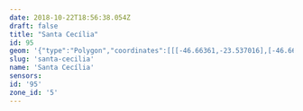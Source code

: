 ```yaml
---
date: 2018-10-22T18:56:38.054Z
draft: false
title: "Santa Cecília"
id: 95
geom: '{"type":"Polygon","coordinates":[[[-46.66361,-23.537016],[-46.661483,-23.538916],[-46.658397,-23.540724],[-46.655854,-23.541576],[-46.647909,-23.541797],[-46.647857,-23.541837],[-46.647862,-23.541524],[-46.64647,-23.540834],[-46.646562,-23.541437],[-46.645831,-23.541468],[-46.645725,-23.541401],[-46.645419,-23.5405],[-46.645419,-23.540281],[-46.645165,-23.540081],[-46.645084,-23.539804],[-46.646298,-23.539096],[-46.640416,-23.534893],[-46.640115,-23.534834],[-46.639178,-23.534915],[-46.639295,-23.534136],[-46.639485,-23.533704],[-46.640041,-23.533236],[-46.640596,-23.532602],[-46.642052,-23.53025],[-46.642592,-23.5296],[-46.643061,-23.529183],[-46.644085,-23.528523],[-46.644836,-23.5282],[-46.645438,-23.528015],[-46.646552,-23.527838],[-46.648029,-23.527887],[-46.648072,-23.527409],[-46.64785,-23.527303],[-46.649111,-23.525149],[-46.649567,-23.524541],[-46.652878,-23.518836],[-46.653258,-23.518438],[-46.653986,-23.517873],[-46.654352,-23.517858],[-46.655393,-23.518293],[-46.656016,-23.518686],[-46.658826,-23.52152],[-46.65954,-23.522397],[-46.659519,-23.522465],[-46.659745,-23.522867],[-46.660089,-23.523873],[-46.660684,-23.526278],[-46.660957,-23.526461],[-46.661199,-23.527815],[-46.661044,-23.527751],[-46.661052,-23.53189],[-46.661426,-23.532516],[-46.66153,-23.532933],[-46.66361,-23.537016]]]}'
slug: 'santa-cecilia'
name: 'Santa Cecília'
sensors:
id: '95'
zone_id: '5'
---
```

		
